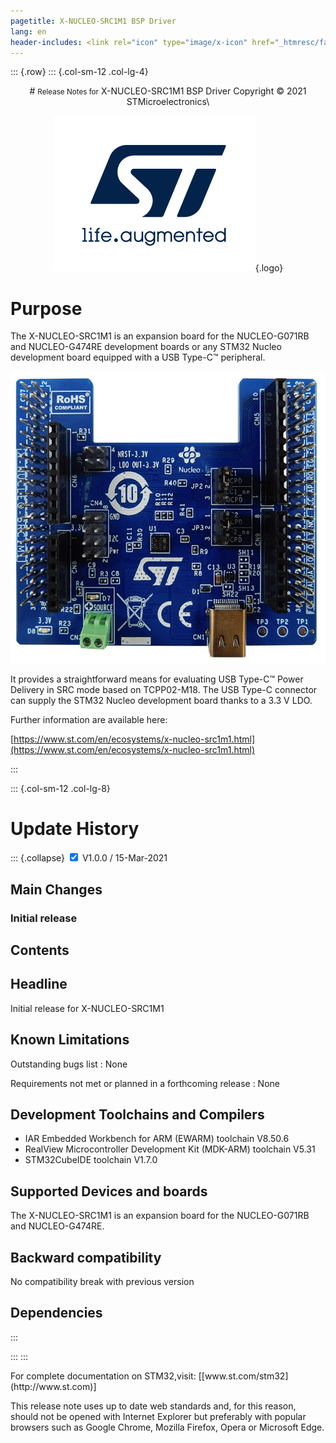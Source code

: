 ```yaml
---
pagetitle: X-NUCLEO-SRC1M1 BSP Driver
lang: en
header-includes: <link rel="icon" type="image/x-icon" href="_htmresc/favicon.png" />
---
```


::: {.row}
::: {.col-sm-12 .col-lg-4}


<center>
# <small>Release Notes for</small> X-NUCLEO-SRC1M1 BSP Driver
Copyright &copy; 2021 STMicroelectronics\
    
[![ST logo](_htmresc/st_logo_2020.png)](https://www.st.com){.logo}
</center>

# Purpose

The X-NUCLEO-SRC1M1 is an expansion board for the NUCLEO-G071RB and NUCLEO-G474RE development boards or any STM32 Nucleo development board equipped with a USB Type-C™ peripheral.

[![IMAGE](_htmresc/x-nucleo-src1m1.jpg)](https://www.st.com/en/ecosystems/x-nucleo-src1m1.html)

It provides a straightforward means for evaluating USB Type-C™ Power Delivery in SRC mode based on TCPP02-M18.
The USB Type-C connector can supply the STM32 Nucleo development board thanks to a 3.3 V LDO.


Further information are available here:

[https://www.st.com/en/ecosystems/x-nucleo-src1m1.html](https://www.st.com/en/ecosystems/x-nucleo-src1m1.html)

:::

::: {.col-sm-12 .col-lg-8}
# Update History

::: {.collapse}
<input type="checkbox" id="collapse-section1" checked aria-hidden="true">
<label for="collapse-section1" aria-hidden="true">V1.0.0 / 15-Mar-2021</label>
<div>

## Main Changes

### Initial release


## Contents

  Headline
  --------
  Initial release for X-NUCLEO-SRC1M1

## Known Limitations

  Outstanding bugs list : None

  Requirements not met or planned in a forthcoming release : None

## Development Toolchains and Compilers

- IAR Embedded Workbench for ARM (EWARM) toolchain V8.50.6
- RealView Microcontroller Development Kit (MDK-ARM) toolchain V5.31
- STM32CubeIDE toolchain V1.7.0

## Supported Devices and boards

  The X-NUCLEO-SRC1M1 is an expansion board for the NUCLEO-G071RB and NUCLEO-G474RE.

## Backward compatibility

  No compatibility break with previous version

## Dependencies

</div>
:::

:::
:::

<footer class="sticky">
For complete documentation on STM32,visit: [[www.st.com/stm32](http://www.st.com)]

This release note uses up to date web standards and, for this reason, should not be opened with Internet Explorer
but preferably with popular browsers such as Google Chrome, Mozilla Firefox, Opera or Microsoft Edge.
</footer>
